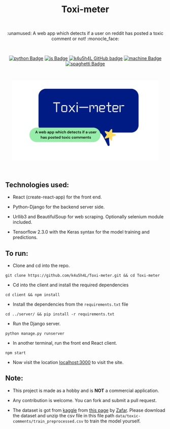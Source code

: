 <h1 align="center">Toxi-meter</h1></br>

<p align="center">
:unamused: A web app which detects if a user on reddit has posted a toxic comment or not! :monocle_face:
</p>
<br>

<p align="center">
  <a href="#"><img alt="python Badge" src="https://forthebadge.com/images/badges/made-with-python.svg"/></a>
  <a href="#"><img alt="js Badge" src="https://forthebadge.com/images/badges/made-with-javascript.svg"/></a>
  <a href="https://github.com/k4u5h4L"><img alt="k4u5h4L GitHub badge" height="37" src="https://badgen.net/badge/GitHub/k4u5h4L?icon=github&color=24292e"/></a>
  <a href="#"><img alt="machine Badge" height="37" src="https://forthebadge.com/images/badges/works-on-my-machine.svg"/></a>
  <a href="#"><img alt="spaghetti Badge" src="https://forthebadge.com/images/badges/contains-tasty-spaghetti-code.svg"/></a>
</p>

<br>
<p align="center">
<img width="460px" src="assets/logo.png" alt="toxi-meter logo"></img>
</p><br>

## Technologies used:

- React (create-react-app) for the front end.

- Python-Django for the backend server side.

- Urllib3 and BeautifulSoup for web scraping. Optionally selenium module included.

- Tensorflow 2.3.0 with the Keras syntax for the model training and predictions.

## To run:

- Clone and cd into the repo.

```
git clone https://github.com/k4u5h4L/Toxi-meter.git && cd Toxi-meter
```

- Cd into the client and install the required dependencies

```
cd client && npm install
```

- Install the dependencies from the `requirements.txt` file

```
cd ../server/ && pip install -r requirements.txt
```

- Run the Django server.

```
python manage.py runserver
```

- In another terminal, run the front end React client.

```
npm start
```

- Now visit the location [localhost:3000](http://localhost:3000) to visit the site.

## Note:

- This project is made as a hobby and is <b>NOT</b> a commercial application.

- Any contribution is welcome. You can fork and submit a pull request.

- The dataset is got from [kaggle](https://kaggle.com) from [this page](https://www.kaggle.com/fizzbuzz/cleaned-toxic-comments?select=train_preprocessed.csv) by [Zafar](https://www.kaggle.com/fizzbuzz).
  Please download the dataset and unzip the csv file in this file path `data/toxic-comments/train_preprocessed.csv` to train the model yourself.
